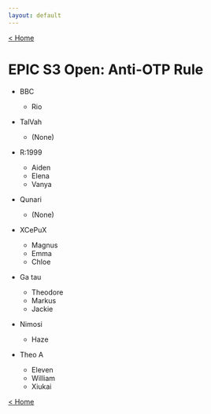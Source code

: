 ```yaml
---
layout: default
---
```


[< Home](https://kanziebub.github.io/SurvivalProtocol/)

# **EPIC S3 Open: Anti-OTP Rule**

- BBC
  - Rio

- TalVah
  - (None)

- R:1999
  - Aiden
  - Elena
  - Vanya

- Qunari
  - (None)

- XCePuX
  - Magnus
  - Emma
  - Chloe

- Ga tau
  - Theodore
  - Markus
  - Jackie

- Nimosi
  - Haze

- Theo A
  - Eleven
  - William
  - Xiukai

[< Home](https://kanziebub.github.io/SurvivalProtocol/)
